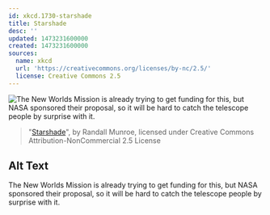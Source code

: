 ```yaml
---
id: xkcd.1730-starshade
title: Starshade
desc: ''
updated: 1473231600000
created: 1473231600000
sources:
  name: xkcd
  url: 'https://creativecommons.org/licenses/by-nc/2.5/'
  license: Creative Commons 2.5
---
```

![The New Worlds Mission is already trying to get funding for this, but NASA sponsored their proposal, so it will be hard to catch the telescope people by surprise with it.](https://imgs.xkcd.com/comics/starshade.png)
> "[Starshade](https://xkcd.com/1730/)", by Randall Munroe, licensed under Creative Commons Attribution-NonCommercial 2.5 License

## Alt Text
The New Worlds Mission is already trying to get funding for this, but NASA sponsored their proposal, so it will be hard to catch the telescope people by surprise with it.
